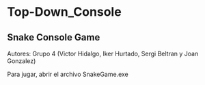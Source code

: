 # Top-Down_Console
Snake Console Game
---------------------
Autores: Grupo 4 (Victor Hidalgo, Iker Hurtado, Sergi Beltran y Joan Gonzalez)

Para jugar, abrir el archivo SnakeGame.exe
